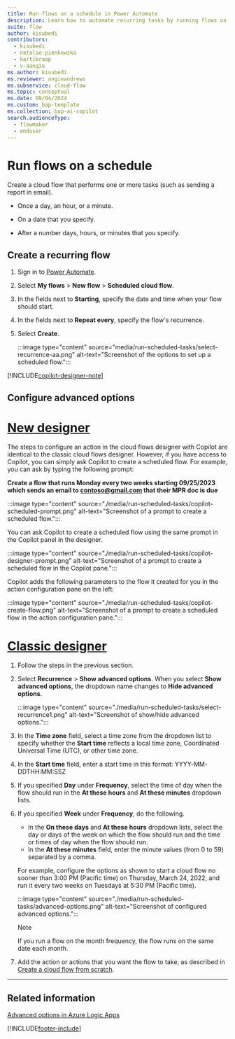 ```yaml
---
title: Run flows on a schedule in Power Automate
description: Learn how to automate recurring tasks by running flows on a schedule, such as every day or every hour.
suite: flow
author: kisubedi
contributors:
  - kisubedi
  - natalie-pienkowska
  - kartikraop
  - v-aangie
ms.author: kisubedi
ms.reviewer: angieandrews
ms.subservice: cloud-flow
ms.topic: conceptual
ms.date: 09/04/2024
ms.custom: bap-template
ms.collection: bap-ai-copilot
search.audienceType: 
  - flowmaker
  - enduser
---
```

# Run flows on a schedule

Create a cloud flow that performs one or more tasks (such as sending a report in email).

- Once a day, an hour, or a minute.

- On a date that you specify.

- After a number days, hours, or minutes that you specify.

## Create a recurring flow

1. Sign in to [Power Automate](https://make.powerautomate.com).

1. Select **My flows** > **New flow** > **Scheduled cloud flow**.

1. In the fields next to **Starting**, specify the date and time when your flow should start.

1. In the fields next to **Repeat every**, specify the flow's recurrence.

1. Select **Create**.

    :::image type="content" source="media/run-scheduled-tasks/select-recurrence-aa.png" alt-text="Screenshot of the options to set up a scheduled flow.":::

[!INCLUDE[copilot-designer-note](./includes/copilot-designer-note.md)]

## Configure advanced options

# [New designer](#tab/new-designer)

The steps to configure an action in the cloud flows designer with Copilot are identical to the classic cloud flows designer. However, if you have access to Copilot, you can simply ask Copilot to create a scheduled flow. For example, you can ask by typing the following prompt:

**Create a flow that runs Monday every two weeks starting 09/25/2023 which sends an email to contoso@gmail.com that their MPR doc is due**

:::image type="content" source="./media/run-scheduled-tasks/copilot-scheduled-prompt.png" alt-text="Screenshot of a prompt to create a scheduled flow.":::

You can ask Copilot to create a scheduled flow using the same prompt in the Copilot panel in the designer.

:::image type="content" source="./media/run-scheduled-tasks/copilot-designer-prompt.png" alt-text="Screenshot of a prompt to create a scheduled flow in the Copilot pane.":::

Copilot adds the following parameters to the flow it created for you in the action configuration pane on the left:

:::image type="content" source="./media/run-scheduled-tasks/copilot-create-flow.png" alt-text="Screenshot of a prompt to create a scheduled flow in the action configuration pane.":::

# [Classic designer](#tab/classic-designer)

1. Follow the steps in the previous section.

1. Select **Recurrence** > **Show advanced options**. When you select **Show advanced options**, the dropdown name changes to **Hide advanced options**.

    :::image type="content" source="./media/run-scheduled-tasks/select-recurrence1.png" alt-text="Screenshot of show/hide advanced options.":::

1. In the **Time zone** field, select a time zone from the dropdown list to specify whether the **Start time** reflects a local time zone, Coordinated Universal Time (UTC), or other time zone.

1. In the **Start time** field, enter a start time in this format: YYYY-MM-DDTHH:MM:SSZ

1. If you specified **Day** under **Frequency**, select the time of day when the flow should run in the **At these hours** and **At these minutes** dropdown lists.

1. If you specified **Week** under **Frequency**, do the following.<br/>
    - In the **On these days** and **At these hours** dropdown lists, select the day or days of the week on which the flow should run and the time or times of day when the flow should run.
    - In the **At these minutes** field, enter the minute values (from 0 to 59) separated by a comma.

    For example, configure the options as shown to start a cloud flow no sooner than 3:00 PM (Pacific time) on Thursday, March 24, 2022, and run it every two weeks on Tuesdays at 5:30 PM (Pacific time).

    :::image type="content" source="./media/run-scheduled-tasks/advanced-options.png" alt-text="Screenshot of configured advanced options.":::

   > [!NOTE]
   > If you run a flow on the month frequency, the flow runs on the same date each month.

1. Add the action or actions that you want the flow to take, as described in [Create a cloud flow from scratch](get-started-logic-flow.md).

---

## Related information

[Advanced options in Azure Logic Apps](/azure/connectors/connectors-native-recurrence)

[!INCLUDE[footer-include](includes/footer-banner.md)]
